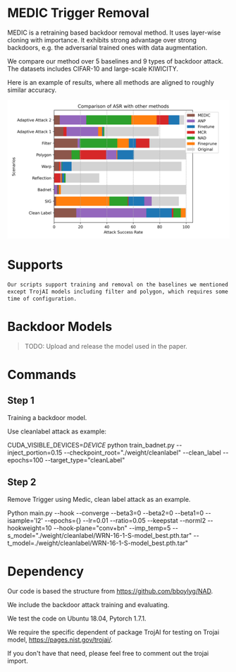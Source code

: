 # MEDIC Trigger Removal

MEDIC is a retraining based backdoor removal method. It uses layer-wise cloning with importance. It exhibits strong advantage over strong backdoors, e.g. the adversarial trained ones with data augmentation.

We compare our method over 5 baselines and 9 types of backdoor attack. The datasets includes CIFAR-10 and large-scale KIWICITY.

Here is an example of results, where all methods are aligned to roughly similar accuracy.

![Comparison of ASR](./ASR.png)

# Supports
    Our scripts support training and removal on the baselines we mentioned except TrojAI models including filter and polygon, which requires some time of configuration.

# Backdoor Models

> TODO: Upload and release the model used in the paper.

# Commands

## Step 1

Training a backdoor model. 

Use cleanlabel attack as example:

CUDA_VISIBLE_DEVICES=$DEVICE$ python train_badnet.py --inject_portion=0.15 --checkpoint_root="./weight/cleanlabel" --clean_label  --epochs=100 --target_type="cleanLabel"

## Step 2 

Remove Trigger using Medic, clean label attack as an example.

Python main.py --hook  --converge --beta3=0 --beta2=0 --beta1=0 --isample='l2' --epochs={} --lr=0.01  --ratio=0.05 --keepstat --norml2 --hookweight=10  --hook-plane="conv+bn" --imp_temp=5 --s_model="./weight/cleanlabel/WRN-16-1-S-model_best.pth.tar" --t_model=./weight/cleanlabel/WRN-16-1-S-model_best.pth.tar"

# Dependency

Our code is based the structure from https://github.com/bboylyg/NAD.

We include the backdoor attack training and evaluating.

We test the code on Ubuntu 18.04, Pytorch 1.7.1.

We require the specific dependent of package TrojAI for testing on Trojai model, https://pages.nist.gov/trojai/.

If you don't have that need, please feel free to comment out the trojai import.
